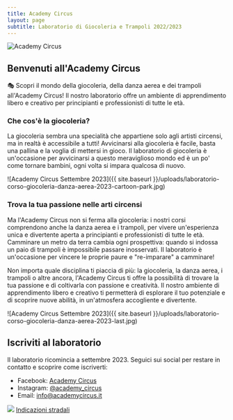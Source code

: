 ```yaml
---
title: Academy Circus
layout: page
subtitle: Laboratorio di Giocoleria e Trampoli 2022/2023
---
```

<img src="{{ site.baseurl }}/uploads/laboratorio-corso-giocoleria-danza-aerea-2023-fisrt.jpg" 
       srcset="{{ site.baseurl }}/uploads/laboratorio-corso-giocoleria-danza-aerea-2023-fisrt-mobile.jpg, 
               {{ site.baseurl }}/uploads/laboratorio-corso-giocoleria-danza-aerea-2023-fisrt.jpg 992w" 
       alt="Academy Circus">

## Benvenuti all'Academy Circus

🎭 Scopri il mondo della giocoleria, della danza aerea e dei trampoli all'Academy Circus! Il nostro laboratorio offre un ambiente di apprendimento libero e creativo per principianti e professionisti di tutte le età.

### Che cos'è la giocoleria?

La giocoleria sembra una specialità che appartiene solo agli artisti circensi, ma in realtà è accessibile a tutti! Avvicinarsi alla giocoleria è facile, basta una pallina e la voglia di mettersi in gioco. Il laboratorio di giocoleria è un'occasione per avvicinarsi a questo meraviglioso mondo ed è un po' come tornare bambini, ogni volta si impara qualcosa di nuovo.

![Academy Circus Settembre 2023]({{ site.baseurl }}/uploads/laboratorio-corso-giocoleria-danza-aerea-2023-cartoon-park.jpg)

### Trova la tua passione nelle arti circensi

Ma l'Academy Circus non si ferma alla giocoleria: i nostri corsi comprendono anche la danza aerea e i trampoli, per vivere un'esperienza unica e divertente aperta a principianti e professionisti di tutte le età. Camminare un metro da terra cambia ogni prospettiva: quando si indossa un paio di trampoli è impossibile passare inosservati. Il laboratorio è un'occasione per vincere le proprie paure e "re-imparare" a camminare!

Non importa quale disciplina ti piaccia di più: la giocoleria, la danza aerea, i trampoli o altre ancora, l'Academy Circus ti offre la possibilità di trovare la tua passione e di coltivarla con passione e creatività. Il nostro ambiente di apprendimento libero e creativo ti permetterà di esplorare il tuo potenziale e di scoprire nuove abilità, in un'atmosfera accogliente e divertente.

![Academy Circus Settembre 2023]({{ site.baseurl }}/uploads/laboratorio-corso-giocoleria-danza-aerea-2023-last.jpg)

## Iscriviti al laboratorio

Il laboratorio ricomincia a settembre 2023. Seguici sui social per restare in contatto e scoprire come iscriverti:

- Facebook: [Academy Circus](https://www.facebook.com/AcademyCircus)
- Instagram: [@academy_circus](https://www.instagram.com/academy_circus)
- Email: [info@academycircus.it](mailto:info@academycircus.it)

<img src="{{ site.baseurl }}/uploads/aerea_2022.jpg" class="img-responsive" />
<a href="https://goo.gl/maps/e9PteDhckBAVSefw8" target="_blank" class="btn btn-success btn-lg get-started-btn text-center" role="button">Indicazioni stradali</a>
